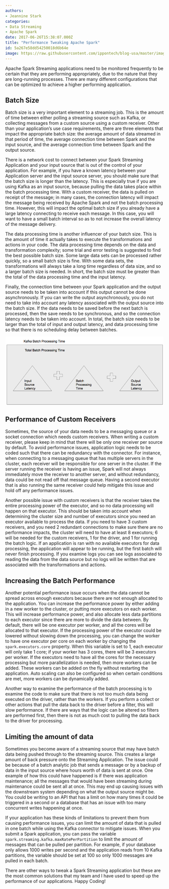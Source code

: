 ```yaml
---
authors:
- Jeannine Stark
categories:
- Data Streaming
- Apache Spark
date: 2017-06-26T15:38:07.000Z
title: "Performance Tweaking Apache Spark"
id: 5a267e58dd54250018d6b64e
image: https://raw.githubusercontent.com/ippontech/blog-usa/master/images/2017/06/Performance-Tweaking-Apache-Spark-Blog--1-.png
---
```


Apache Spark Streaming applications need to be monitored frequently to be certain that they are performing appropriately, due to the nature that they are long-running processes. There are many different configurations that can be optimized to achieve a higher performing application.

## Batch Size

Batch size is a very important element to a streaming job. This is the amount of time between either polling a streaming source such as Kafka, or collecting messages from a custom source using a custom receiver. Other than your application’s use case requirements, there are three elements that impact the appropriate batch size: the average amount of data streamed in that period of time, the average connection time between Spark and the input source, and the average connection time between Spark and the output source.

There is a network cost to connect between your Spark Streaming Application and your input source that is out of the control of your application. For example, if you have a known latency between your Application server and the input source server, you should make sure that the batch size is longer than the latency. This is especially true if you are using Kafka as an input source, because pulling the data takes place within the batch processing time. With a custom receiver, the data is pulled on receipt of the message; in many cases, the connection latency will impact the message being received by Apache Spark and not the batch processing time. However, this will impact the optimal batch size if you already have a large latency connecting to receive each message. In this case, you will want to have a small batch interval so as to not increase the overall latency of the message delivery.

The data processing time is another influencer of your batch size. This is the amount of time it actually takes to execute the transformations and actions in your code. The data processing time depends on the data and transformation complexity; some trial and error testing is suggested to find the best possible batch size. Some large data sets can be processed rather quickly, so a small batch size is fine. With some data sets, the transformations will always take a long time regardless of data size, and so a larger batch size is needed. In short, the batch size must be greater than the total of the data processing time and the input latency.

Finally, the connection time between your Spark application and the output source needs to be taken into account if this output cannot be done asynchronously. If you can write the output asynchronously, you do not need to take into account any latency associated with the output source into the batch size. If the data needs to be saved before the next batch is processed, then the save needs to be synchronous, and so the connection latency needs to be taken into account. In total, the batch size needs to be larger than the total of input and output latency, and data processing time so that there is no scheduling delay between batches.

![](https://raw.githubusercontent.com/ippontech/blog-usa/master/images/2017/06/Screen-Shot-2017-06-19-at-10.38.07-AM-1.png)

## Performance of Custom Receivers
Sometimes, the source of your data needs to be a messaging queue or a socket connection which needs custom receivers. When writing a custom receiver,  please keep in mind that there will be only one receiver per source by default. To avoid performance issues, application logic needs to be coded such that there can be redundancy with the connector. For instance, when connecting to a messaging queue that has multiple servers in the cluster, each receiver will be responsible for one server in the cluster. If the server running the receiver is having an issue, Spark will not always immediately move the receiver to another server, and without redundancy, data could be not read off that message queue. Having a second executor that is also running the same receiver could help mitigate this issue and hold off any performance issues.

Another possible issue with custom receivers is that the receiver takes the entire processing power of the executor, and so no data processing will happen on that executor. This should be taken into account when determining the cluster size and number of executors since you need an executor available to process the data. If you need to have 3 custom receivers, and you need 2 redundant connections to make sure there are no performance impacts, the cluster will need to have at least 8 executors; 6 will be needed for the custom receivers, 1 for the driver, and 1 for running the batch logic. If an application is ran with no available executors for data processing, the application will appear to be running, but the first batch will never finish processing. If you examine logs you can see logs associated to reading the data from the data source but no logs will be written that are associated with the transformations and actions.

## Increasing the Batch Performance

Another potential performance issue occurs when the data cannot be spread across enough executors because there are not enough allocated to the application. You can increase the performance power by either adding in a new worker to the cluster, or putting more executors on each worker. This will increase performance power, and also allocate less data partitions to each executor since there are more to divide the data between. By default, there will be one executor per worker, and all the cores will be allocated to that executor. If the processing power of the executor could be lowered without slowing down the processing, you can change the worker to have one executor per core on each worker by changing the `spark.executors.core` property. When this variable is set to 1, each executor will only take 1 core; if your worker has 3 cores, there will be 3 executors per worker. If the executors need to have all the cores for the necessary processing but more parallelization is needed, then more workers can be added. These workers can be added on the fly without restarting the application. Auto scaling can also be configured so when certain conditions are met, more workers can be dynamically added.

Another way to examine the performance of the batch processing is to examine the code to make sure that there is not too much data being executed on the driver, rather than the workers. If you perform a collect or other actions that pull the data back to the driver before a filter, this will slow performance. If there are ways that the logic can be altered so filters are performed first, then there is not as much cost to pulling the data back to the driver for processing.

## Limiting the amount of data

Sometimes you become aware of a streaming source that may have batch data being pushed through to the streaming source. This creates a large amount of back pressure onto the Streaming Application. The issue could be because of a batch analytic job that sends a message or by a backup of data in the input source where hours worth of data is sent at once. One example of how this could have happened is if there was application maintenance; all the messages that would have been streaming during maintenance could be sent all at once. This may end up causing issues with the downstream system depending on what the output source might be. You could be writing to an API that has a limit on how many times it could be triggered in a second or a database that has an issue with too many concurrent writes happening at once.

If your application has these kinds of limitations to prevent them from causing performance issues, you can limit the amount of data that is pulled in one batch while using the Kafka connector to mitigate issues. When you submit a Spark application, you can pass the variable `spark.streaming.kafka.maxRatePerPartition` to limit the amount of messages that can be pulled per partition. For example, if your database only allows 1000 writes per second and the application reads from 10 Kafka partitions, the variable should be set at 100 so only 1000 messages are pulled in each batch.

There are other ways to tweak a Spark Streaming application but these are the most common solutions that my team and I have used to speed up the performance of our applications. Happy Coding!
